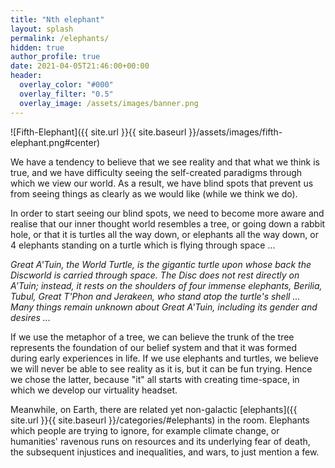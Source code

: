 ```yaml
---
title: "Nth elephant"
layout: splash
permalink: /elephants/
hidden: true
author_profile: true
date: 2021-04-05T21:46:00+00:00
header:
  overlay_color: "#000"
  overlay_filter: "0.5"
  overlay_image: /assets/images/banner.png
---
```


![Fifth-Elephant]({{ site.url }}{{ site.baseurl }}/assets/images/fifth-elephant.png#center)

We have a tendency to believe that we see reality and that what we think is true,  and we have difficulty seeing the self-created paradigms through which we view our world. As a result, we have blind spots that prevent us from seeing things as clearly as we would like (while we think we do).

In order to start seeing our blind spots, we need to become more aware and realise that our inner thought world resembles a tree, or going down a rabbit hole, or that it is turtles all the way down, or elephants all the way down, or 4 elephants standing on a turtle which is flying through space ... 

_Great A'Tuin, the World Turtle, is the gigantic turtle upon whose back the Discworld is carried through space. The Disc does not rest directly on A'Tuin; instead, it rests on the shoulders of four immense elephants, Berilia, Tubul, Great T'Phon and Jerakeen, who stand atop the turtle's shell ... Many things remain unknown about Great A'Tuin, including its gender and desires ..._

If we use the metaphor of a tree, we can believe the trunk of the tree represents the foundation of our belief system and that it was formed during early experiences in life. If we use elephants and turtles, we believe we will never be able to see reality as it is, but it can be fun trying. Hence we chose the latter, because "it" all starts with creating time-space, in which we develop our virtuality headset. 

Meanwhile, on Earth, there are related yet non-galactic [elephants]({{ site.url }}{{ site.baseurl }}/categories/#elephants) in the room. Elephants which people are trying to ignore, for example climate change, or humanities' ravenous runs on resources and its underlying fear of death, the subsequent injustices and inequalities, and wars, to just mention a few.

